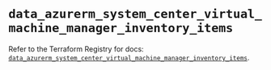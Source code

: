 # `data_azurerm_system_center_virtual_machine_manager_inventory_items`

Refer to the Terraform Registry for docs: [`data_azurerm_system_center_virtual_machine_manager_inventory_items`](https://registry.terraform.io/providers/hashicorp/azurerm/4.0.1/docs/data-sources/system_center_virtual_machine_manager_inventory_items).
